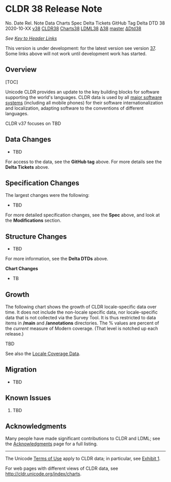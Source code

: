 # CLDR 38 Release Note

No. Date Rel. Note Data Charts Spec Delta Tickets GitHub Tag Delta DTD 38
2020-10-XX [v38](http://cldr.unicode.org/index/downloads/cldr-38)
[CLDR38](http://unicode.org/Public/cldr/38/)
[Charts38](https://unicode-org.github.io/cldr-staging/charts/38/)
[LDML38](http://www.unicode.org/reports/tr35/proposed.html)
[Δ38](https://unicode-org.atlassian.net/issues/?jql=project%20%3D%20CLDR%20AND%20status%20%3D%20Done%20AND%20resolution%20%3D%20Fixed%20AND%20fixVersion%20%3D%20%2238%22%20ORDER%20BY%20component%20ASC%2C%20priority%20DESC%2C%20created%20ASC)
[master](https://github.com/unicode-org/cldr)
[ΔDtd38](http://www.unicode.org/cldr/charts/38/supplemental/dtd_deltas.html)

*See [Key to Header Links](index.md)*

This version is under development: for the latest version see version
[37](cldr-37/index.md). Some links above will not work until development work
has started.

## Overview

[TOC]

Unicode CLDR provides an update to the key building blocks for software
supporting the world's languages. CLDR data is used by all [major software
systems](http://cldr.unicode.org/index#TOC-Who-uses-CLDR-) (including all mobile
phones) for their software internationalization and localization, adapting
software to the conventions of different languages.

CLDR v37 focuses on TBD

## Data Changes

*   TBD

For access to the data, see the **GitHub tag** above. For more details see the
**Delta Tickets** above.

## Specification Changes

The largest changes were the following:

*   TBD

For more detailed specification changes, see the **Spec** above, and look at the
**Modifications** section.

## Structure Changes

*   TBD

For more information, see the **Delta DTDs** above.

**Chart Changes**

*   TB

## Growth

The following chart shows the growth of CLDR locale-specific data over time. It
does not include the non-locale specific data, nor locale-specific data that is
not collected via the Survey Tool. It is thus restricted to data items in
**/main** and **/annotations** directories. The % values are percent of the
*current* measure of Modern coverage. (That level is notched up each release.)

TBD

See also the [Locale Coverage
Data](https://www.unicode.org/cldr/charts/37/supplemental/locale_coverage.html).

## Migration

*   TBD

## Known Issues

1.  TBD

## Acknowledgments

Many people have made significant contributions to CLDR and LDML; see the
[Acknowledgments](../acknowledgments.md) page for a full listing.

---

The Unicode [Terms of Use](http://unicode.org/copyright.html) apply to CLDR
data; in particular, see [Exhibit
1](http://unicode.org/copyright.html#Exhibit1).

For web pages with different views of CLDR data, see
<http://cldr.unicode.org/index/charts>.
